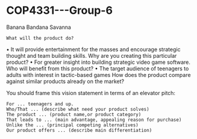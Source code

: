 # COP4331---Group-6

Banana Bandana Savanna

    What will the product do?
•   It will provide entertainment for the masses and encourage strategic thought and team building skills.
    Why are you creating this particular product?
•   For greater insight into building strategic video game software.
    Who will benefit from this product?
•   The target audience of teenagers to adults with interest in tactic-based games
    How does the product compare against similar products already on the market?



You should frame this vision statement in terms of an elevator pitch:

    For ... teenagers and up.
    Who/That ... (describe what need your product solves)
    The product ... (product name,or product category)
    That leads to ... (main advantage, appealing reason for purchase)
    Unlike the ... (principal competing alternatives)
    Our product offers ... (describe main differentiation)
